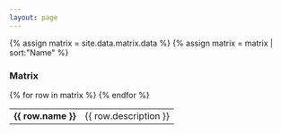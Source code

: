 ```yaml
---
layout: page
---
```


<!-- Pulls from _data links -->
{% assign matrix = site.data.matrix.data %}
{% assign matrix = matrix | sort:"Name" %}

<h3>Matrix</h3>
<table width="100%">
{% for row in matrix %}
  <tr>
    <td><strong>{{ row.name }}</strong></td>
    <td>{{ row.description }}</td>
  </tr>
{% endfor %}
</table>